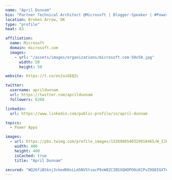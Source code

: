 ```yaml
---
name: "April Dunnam"
bio: "Partner Technical Architect @Microsoft | Blogger-Speaker | #PowerApps, #PowerAutomate, #Office365, #SharePoint | #WIT | #Karaoke Queen"
location: Broken Arrow, OK
type: "profile"
heat: 83

affiliation:
  name: Microsoft
  domain: microsoft.com
  images:
    - url: "/assets/images/organizations/microsoft.com-50x50.jpg"
      width: 50
      height: 50

website: https://t.co/enJuiGEQZc

twitter:
  username: aprildunnam
  url: https://twitter.com/aprildunnam
  followers: 6268

linkedin:
  url: https://www.linkedin.com/public-profile/in/april-dunnam

topics:
  - Power Apps

images:
  - url: https://pbs.twimg.com/profile_images/1326986540329918465/W_IJ6Ih2_400x400.jpg
    width: 400
    height: 400
    isCached: true
    title: "April Dunnam"

secured: "WQ26fiBSknj3ckedKHsLLm5NV5tsacP9xW8ZCIBSXQHOPO0iKCPvZ9Q8IGXTeqOh0v7ZlQy0BP3QpyP+a0vZKuIoqfln5EShle9J+AZL2lC8FlTtYAutuchqSCcvMFs34KixJU2X1FwRfyEwZtLdj8E7xnxZrXWd3aTuhZAh6fL1AX/YahZAcl+msEkOydN1E2IK9Vv6Z9/6aJ3hPed9x3KAVGtcAVzB2tSoOEC/6ZrK/m0j2njWJte34DEYpTh99agxuNqBjvikOQemqfORSSck+tsdUspv/FN0G/j/73Nx831plhYaqvH7tPcL4XoZeKVll+Mj6SLWIimmWrrrzQLucmprTr3rW7nj310xrTfuDfLFHlRdlaguVbEKBniMqq13zSnJ6FJ/pUZ5kQ5eq4Pf/F81nD6QxmYwslnZoDM=;GYpc0MxHcMXCgx917JsT4w=="
---
```


